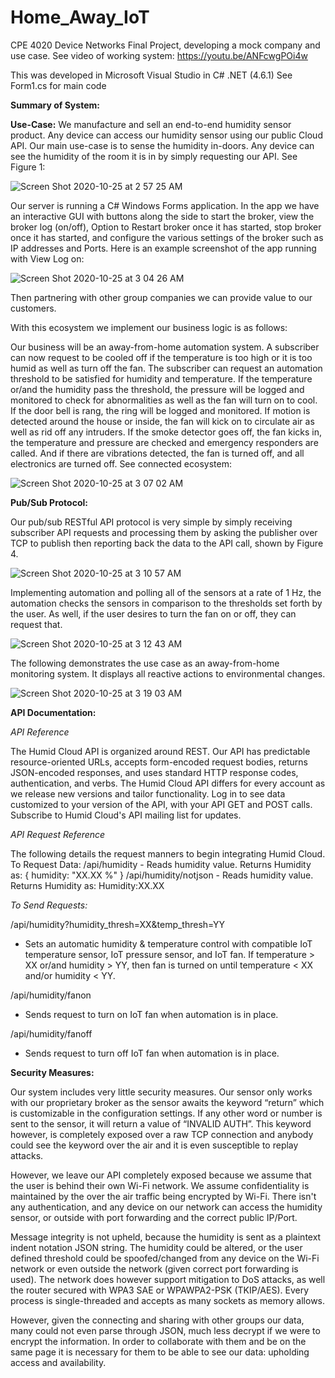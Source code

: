 # Home_Away_IoT
CPE 4020 Device Networks Final Project, developing a mock company and use case. 
See video of working system: https://youtu.be/ANFcwgPOi4w 

This was developed in Microsoft Visual Studio in C# .NET (4.6.1)
See Form1.cs for main code

**Summary of System:**

**Use-Case:** 
We manufacture and sell an end-to-end humidity sensor product. Any device can access our humidity sensor using our public Cloud API. Our main use-case is to sense the humidity in-doors. Any device can see the humidity of the room it is in by simply requesting our API. See Figure 1:

![Screen Shot 2020-10-25 at 2 57 25 AM](https://user-images.githubusercontent.com/63037678/97100805-db371a80-166d-11eb-9350-f75d9bbf2cee.png)

                  
Our server is running a C# Windows Forms application. In the app we have an interactive GUI with buttons along the side to start the broker, view the broker log (on/off), Option to Restart broker once it has started, stop broker once it has started, and configure the various settings of the broker such as IP addresses and Ports. Here is an example screenshot of the app running with View Log on:
 
![Screen Shot 2020-10-25 at 3 04 26 AM](https://user-images.githubusercontent.com/63037678/97100889-cdce6000-166e-11eb-9552-4fed0494c6e8.png)

Then partnering with other group companies we can provide value to our customers. 

With this ecosystem we implement our business logic is as follows:

Our business will be an away-from-home automation system. A subscriber can now request to be cooled off if the temperature is too high or it is too humid as well as turn off the fan. The subscriber can request an automation threshold to be satisfied for humidity and temperature. If the temperature or/and the humidity pass the threshold, the pressure will be logged and monitored to check for abnormalities as well as the fan will turn on to cool. If the door bell is rang, the ring will be logged and monitored. If motion is detected around the house or inside, the fan will kick on to circulate air as well as rid off any intruders. If the smoke detector goes off, the fan kicks in, the temperature and pressure are checked and emergency responders are called. And if there are vibrations detected, the fan is turned off, and all electronics are turned off. See connected ecosystem:

![Screen Shot 2020-10-25 at 3 07 02 AM](https://user-images.githubusercontent.com/63037678/97100929-2998e900-166f-11eb-8ec1-0a2bafc3781a.png)


**Pub/Sub Protocol:**

Our pub/sub RESTful API protocol is very simple by simply receiving subscriber API requests and processing them by asking the publisher over TCP to publish then reporting back the data to the API call, shown by Figure 4.

![Screen Shot 2020-10-25 at 3 10 57 AM](https://user-images.githubusercontent.com/63037678/97100977-b774d400-166f-11eb-8771-700f7d670016.png)


Implementing automation and polling all of the sensors at a rate of 1 Hz, the automation checks the sensors in comparison to the thresholds set forth by the user. As well, if the user desires to turn the fan on or off, they can request that.

![Screen Shot 2020-10-25 at 3 12 43 AM](https://user-images.githubusercontent.com/63037678/97101299-a1b4de00-1672-11eb-9f01-19d3522b6e77.png)


The following demonstrates the use case as an away-from-home monitoring system. It displays all reactive actions to environmental changes.

![Screen Shot 2020-10-25 at 3 19 03 AM](https://user-images.githubusercontent.com/63037678/97101165-72ea3800-1671-11eb-882e-f276fc981bdc.png)




**API Documentation:**


_API Reference_

The Humid Cloud API is organized around REST. Our API has predictable resource-oriented URLs, accepts form-encoded request bodies, returns JSON-encoded responses, and uses standard HTTP response codes, authentication, and verbs.
The Humid Cloud API differs for every account as we release new versions and tailor functionality. Log in to see data customized to your version of the API, with your API GET and POST calls.
Subscribe to Humid Cloud's API mailing list for updates.
  
_API Request Reference_

The following details the request manners to begin integrating Humid Cloud.
To Request Data:
/api/humidity - Reads humidity value.
Returns Humidity as:
{
humidity: "XX.XX %"
}
	/api/humidity/notjson - Reads humidity value.
Returns Humidity as:
Humidity:XX.XX

_To Send Requests:_

/api/humidity?humidity_thresh=XX&temp_thresh=YY
- Sets an automatic humidity & temperature control with compatible IoT temperature sensor, IoT pressure sensor, and IoT fan. If temperature > XX or/and humidity > YY, then fan is turned on until temperature < XX and/or humidity < YY.

/api/humidity/fanon
- Sends request to turn on IoT fan when automation is in place.

/api/humidity/fanoff
- Sends request to turn off IoT fan when automation is in place.




**Security Measures:**

Our system includes very little security measures. Our sensor only works with our proprietary broker as the sensor awaits the keyword “return” which is customizable in the configuration settings. If any other word or number is sent to the sensor, it will return a value of “INVALID AUTH”. This keyword however, is completely exposed over a raw TCP connection and anybody could see the keyword over the air and it is even susceptible to replay attacks.

 However, we leave our API completely exposed because we assume that the user is behind their own Wi-Fi network. We assume confidentiality is maintained by the over the air traffic being encrypted by Wi-Fi. There isn't any authentication, and any device on our network can access the humidity sensor, or outside with port forwarding and the correct public IP/Port. 

Message integrity is not upheld, because the humidity is sent as a plaintext indent notation JSON string. The humidity could be altered, or the user defined threshold could be spoofed/changed from any device on the Wi-Fi network or even outside the network (given correct port forwarding is used). The network does however support mitigation to DoS attacks, as well the router secured with WPA3 SAE or WPAWPA2-PSK (TKIP/AES). Every process is single-threaded and accepts as many sockets as memory allows. 

However, given the connecting and sharing with other groups our data, many could not even parse through JSON, much less decrypt if we were to encrypt the information. In order to collaborate with them and be on the same page it is necessary for them to be able to see our data: upholding access and availability.







